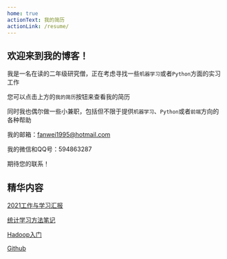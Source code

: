 ```yaml
---
home: true
actionText: 我的简历
actionLink: /resume/
---
```


## 欢迎来到我的博客！

我是一名在读的二年级研究僧，正在考虑寻找一些`机器学习`或者`Python`方面的实习工作

您可以点击上方的`我的简历`按钮来查看我的简历

同时我也偶尔做一些小兼职，包括但不限于提供`机器学习`、`Python`或者`前端`方向的各种帮助

我的邮箱：fanwei1995@hotmail.com

我的微信和QQ号：594863287

期待您的联系！

## 精华内容

[2021工作与学习汇报](/reports/)

[统计学习方法笔记](/SLM/)

[Hadoop入门](/Java/)

[Github](https://github.com/Cheereus)
